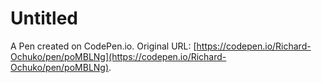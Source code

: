 # Untitled

A Pen created on CodePen.io. Original URL: [https://codepen.io/Richard-Ochuko/pen/poMBLNg](https://codepen.io/Richard-Ochuko/pen/poMBLNg).

